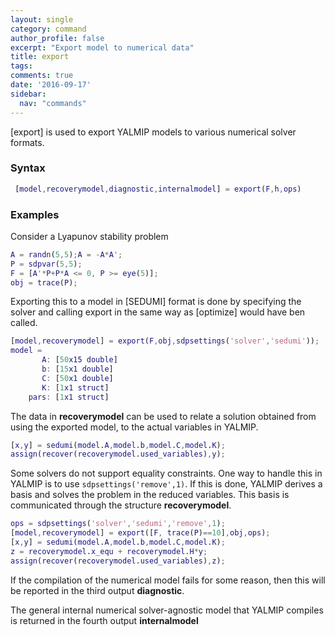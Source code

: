 ```yaml
---
layout: single
category: command
author_profile: false
excerpt: "Export model to numerical data"
title: export
tags:
comments: true
date: '2016-09-17'
sidebar:
  nav: "commands"
---
```


[export] is used to export YALMIP models to various numerical solver formats.

### Syntax

````matlab
 [model,recoverymodel,diagnostic,internalmodel] = export(F,h,ops)
````

### Examples

Consider a Lyapunov stability problem

````matlab
A = randn(5,5);A = -A*A';
P = sdpvar(5,5);
F = [A'*P+P*A <= 0, P >= eye(5)];
obj = trace(P);
````

Exporting this to a model in [SEDUMI] format is done by specifying the solver and calling export in the same way as [optimize] would have ben called.

````matlab
[model,recoverymodel] = export(F,obj,sdpsettings('solver','sedumi'));
model =
       A: [50x15 double]
       b: [15x1 double]
       C: [50x1 double]
       K: [1x1 struct]
    pars: [1x1 struct]
````

The data in **recoverymodel**  can be used to relate a solution obtained from using the exported model, to the actual variables in YALMIP.

````matlab
[x,y] = sedumi(model.A,model.b,model.C,model.K);
assign(recover(recoverymodel.used_variables),y);
````

Some solvers do not support equality constraints. One way to handle this in YALMIP is to use ````sdpsettings('remove',1)````. If this is done, YALMIP derives a basis and solves the problem in the reduced variables. This basis is communicated through the structure **recoverymodel**.

````matlab
ops = sdpsettings('solver','sedumi','remove',1);
[model,recoverymodel] = export([F, trace(P)==10],obj,ops);
[x,y] = sedumi(model.A,model.b,model.C,model.K);
z = recoverymodel.x_equ + recoverymodel.H*y;
assign(recover(recoverymodel.used_variables),z);
````

If the compilation of the numerical model fails for some reason, then this will be reported in the third output **diagnostic**.

The general internal numerical solver-agnostic model that YALMIP compiles is returned in the fourth output **internalmodel**
